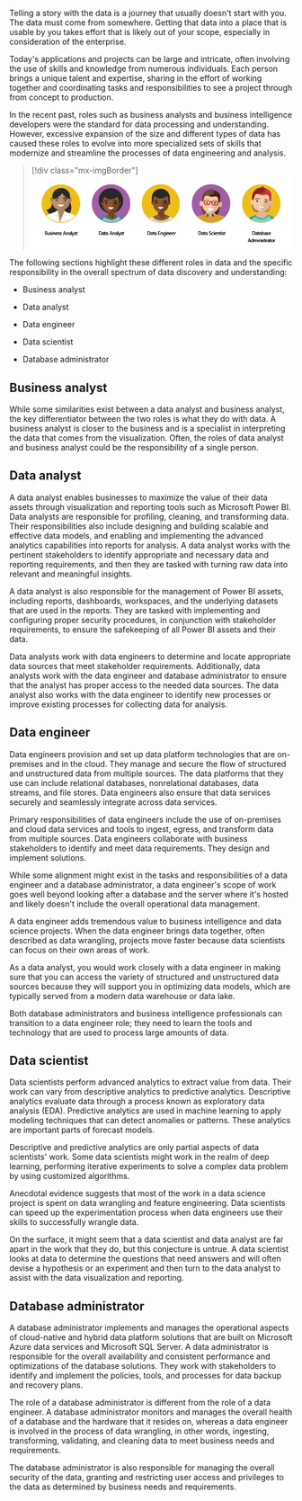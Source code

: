 Telling a story with the data is a journey that usually doesn't start with you. The data must come from somewhere. Getting that data into a place that is usable by you takes effort that is likely out of your scope, especially in consideration of the enterprise.

Today's applications and projects can be large and intricate, often involving the use of skills and knowledge from numerous individuals. Each person brings a unique talent and expertise, sharing in the effort of working together and coordinating tasks and responsibilities to see a project through from concept to production.

In the recent past, roles such as business analysts and business intelligence developers were the standard for data processing and understanding. However, excessive expansion of the size and different types of data has caused these roles to evolve into more specialized sets of skills that modernize and streamline the processes of data engineering and analysis.

> [!div class="mx-imgBorder"]
> [![roles in data](../media/roles-data-ss.png)](../media/roles-data-ss.png#lightbox)

The following sections highlight these different roles in data and the specific responsibility in the overall spectrum of data discovery and understanding:

-   Business analyst

-   Data analyst

-   Data engineer

-   Data scientist

-   Database administrator

## Business analyst

While some similarities exist between a data analyst and business analyst, the key differentiator between the two roles is what they do with data. A business analyst is closer to the business and is a specialist in interpreting the data that comes from the visualization. Often, the roles of data analyst and business analyst could be the responsibility of a single person.

## Data analyst

A data analyst enables businesses to maximize the value of their data assets through visualization and reporting tools such as Microsoft Power BI. Data analysts are responsible for profiling, cleaning, and transforming data. Their responsibilities also include designing and building scalable and effective data models, and enabling and implementing the advanced analytics capabilities into reports for analysis. A data analyst works with the pertinent stakeholders to identify appropriate and necessary data and reporting requirements, and then they are tasked with turning raw data into relevant and meaningful insights.

A data analyst is also responsible for the management of Power BI assets, including reports, dashboards, workspaces, and the underlying datasets that are used in the reports. They are tasked with implementing and configuring proper security procedures, in conjunction with stakeholder requirements, to ensure the safekeeping of all Power BI assets and their data.

Data analysts work with data engineers to determine and locate appropriate data sources that meet stakeholder requirements. Additionally, data analysts work with the data engineer and database administrator to ensure that the analyst has proper access to the needed data sources. The data analyst also works with the data engineer to identify new processes or improve existing processes for collecting data for analysis.

## Data engineer

Data engineers provision and set up data platform technologies that are on-premises and in the cloud. They manage and secure the flow of structured and unstructured data from multiple sources. The data platforms that they use can include relational databases, nonrelational databases, data streams, and file stores. Data engineers also ensure that data services securely and seamlessly integrate across data services.

Primary responsibilities of data engineers include the use of on-premises and cloud data services and tools to ingest, egress, and transform data from multiple sources. Data engineers collaborate with business stakeholders to identify and meet data requirements. They design and implement solutions.

While some alignment might exist in the tasks and responsibilities of a data engineer and a database administrator, a data engineer's scope of work goes well beyond looking after a database and the server where it's hosted and likely doesn't include the overall operational data management.

A data engineer adds tremendous value to business intelligence and data science projects. When the data engineer brings data together, often described as data wrangling, projects move faster because data scientists can focus on their own areas of work.

As a data analyst, you would work closely with a data engineer in making sure that you can access the variety of structured and unstructured data sources because they will support you in optimizing data models, which are typically served from a modern data warehouse or data lake.

Both database administrators and business intelligence professionals can transition to a data engineer role; they need to learn the tools and technology that are used to process large amounts of data.

## Data scientist

Data scientists perform advanced analytics to extract value from data. Their work can vary from descriptive analytics to predictive analytics. Descriptive analytics evaluate data through a process known as exploratory data analysis (EDA). Predictive analytics are used in machine learning to apply modeling techniques that can detect anomalies or patterns. These analytics are important parts of forecast models.

Descriptive and predictive analytics are only partial aspects of data scientists' work. Some data scientists might work in the realm of deep learning, performing iterative experiments to solve a complex data problem by using customized algorithms.

Anecdotal evidence suggests that most of the work in a data science project is spent on data wrangling and feature engineering. Data scientists can speed up the experimentation process when data engineers use their skills to successfully wrangle data.

On the surface, it might seem that a data scientist and data analyst are far apart in the work that they do, but this conjecture is untrue. A data scientist looks at data to determine the questions that need answers and will often devise a hypothesis or an experiment and then turn to the data analyst to assist with the data visualization and reporting.

## Database administrator

A database administrator implements and manages the operational aspects of cloud-native and hybrid data platform solutions that are built on Microsoft Azure data services and Microsoft SQL Server. A data administrator is responsible for the overall availability and consistent performance and optimizations of the database solutions. They work with stakeholders to identify and implement the policies, tools, and processes for data backup and recovery plans.

The role of a database administrator is different from the role of a data engineer. A database administrator monitors and manages the overall health of a database and the hardware that it resides on, whereas a data engineer is involved in the process of data wrangling, in other words, ingesting, transforming, validating, and cleaning data to meet business needs and requirements.

The database administrator is also responsible for managing the overall security of the data, granting and restricting user access and privileges to the data as determined by business needs and requirements.

